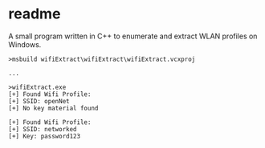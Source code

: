 # readme

A small program written in C++ to enumerate and extract WLAN profiles on Windows.

```
>msbuild wifiExtract\wifiExtract\wifiExtract.vcxproj

...

>wifiExtract.exe
[+] Found Wifi Profile:
[+] SSID: openNet
[+] No key material found

[+] Found Wifi Profile:
[+] SSID: networked
[+] Key: password123
```
